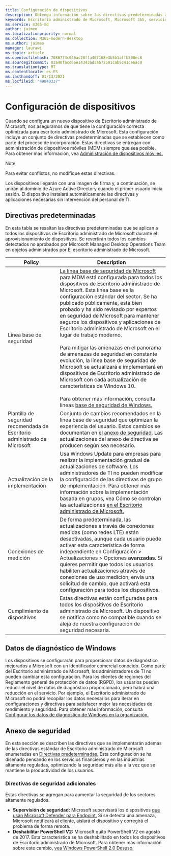 ```yaml
---
title: Configuración de dispositivos
description: Obtenga información sobre las directivas predeterminadas aplicadas a los dispositivos de Escritorio administrado de Microsoft.
keywords: Escritorio administrado de Microsoft, Microsoft 365, servicio, documentación
ms.service: m365-md
author: jaimeo
ms.localizationpriority: normal
ms.collection: M365-modern-desktop
ms.author: jaimeo
manager: laurawi
ms.topic: article
ms.openlocfilehash: 7086774c046ac28ffa467168e3b5b1affb508ec8
ms.sourcegitcommit: 83a40facd66e14343ad3ab72591cab9c41ce6ac0
ms.translationtype: MT
ms.contentlocale: es-ES
ms.lasthandoff: 01/13/2021
ms.locfileid: "49840337"
---
```

# <a name="device-configuration"></a>Configuración de dispositivos


<!--This topic is the target for a "Learn more" link in the Enterprise Agreement (aka.ms/dev-config); do not delete.-->

<!-- Device configuration and Security Addendum-->

Cuando se configura un nuevo dispositivo de Escritorio administrado de Microsoft, nos aseguramos de que tiene la configuración correcta optimizada para escritorio administrado de Microsoft. Esta configuración incluye un conjunto de directivas predeterminadas que se establecen como parte del proceso de incorporación. Estas directivas se entregan con administración de dispositivos móviles (MDM) siempre que sea posible. Para obtener más información, vea [Administración de dispositivos móviles.](https://docs.microsoft.com/windows/client-management/mdm/) 

>[!NOTE]
>Para evitar conflictos, no modifique estas directivas.

Los dispositivos llegarán con una imagen de firma y, a continuación, se unirán al dominio de Azure Active Directory cuando el primer usuario inicia sesión. El dispositivo instalará automáticamente las directivas y aplicaciones necesarias sin intervención del personal de TI.

## <a name="default-policies"></a>Directivas predeterminadas

En esta tabla se resaltan las directivas predeterminadas que se aplican a todos los dispositivos de Escritorio administrado de Microsoft durante el aprovisionamiento de dispositivos. Se revertirán todos los cambios detectados no aprobados por Microsoft Managed Desktop Operations Team en objetos administrados por El escritorio administrado de Microsoft.

Policy | Description
--- | ---
Línea base de seguridad | [La línea base de seguridad de Microsoft](https://docs.microsoft.com/windows/device-security/windows-security-baselines) para MDM está configurada para todos los dispositivos de Escritorio administrado de Microsoft. Esta línea base es la configuración estándar del sector. Se ha publicado públicamente, está bien probado y ha sido revisado por expertos en seguridad de Microsoft para mantener seguros los dispositivos y aplicaciones de Escritorio administrado de Microsoft en el lugar de trabajo moderno. <br><br>Para mitigar las amenazas en el panorama de amenazas de seguridad en constante evolución, la línea base de seguridad de Microsoft se actualizará e implementará en dispositivos de Escritorio administrado de Microsoft con cada actualización de características de Windows 10.<br><br>Para obtener más información, consulta líneas [base de seguridad de Windows.](https://docs.microsoft.com/windows/security/threat-protection/windows-security-baselines)
Plantilla de seguridad recomendada de Escritorio administrado de Microsoft | Conjunto de cambios recomendados en la línea base de seguridad que optimizan la experiencia del usuario.  Estos cambios se documentan en [el anexo de seguridad](#security-addendum). Las actualizaciones del anexo de directiva se producen según sea necesario.  
Actualización de la implementación | Usa Windows Update para empresas para realizar la implementación gradual de actualizaciones de software. Los administradores de TI no pueden modificar la configuración de las directivas de grupo de implementación. Para obtener más información sobre la implementación basada en grupos, vea Cómo se controlan las actualizaciones [en el Escritorio administrado de Microsoft.](updates.md)
Conexiones de medición | De forma predeterminada, las actualizaciones a través de conexiones medidas (como redes LTE) están desactivadas, aunque cada usuario puede activar esta característica de forma independiente en Configuración > Actualizaciones > Opciones **avanzadas.** Si quieres permitir que todos los usuarios habiliten actualizaciones [a](../working-with-managed-desktop/admin-support.md)través de conexiones de uso medición, envía una solicitud de cambio, que activará esta configuración para todos los dispositivos.
| Cumplimiento de dispositivos | Estas directivas están configuradas para todos los dispositivos de Escritorio administrado de Microsoft. Un dispositivo se notifica como no compatible cuando se aleja de nuestra configuración de seguridad necesaria.

## <a name="windows-diagnostic-data"></a>Datos de diagnóstico de Windows

 Los dispositivos se configurarán para proporcionar datos de diagnóstico mejorados a Microsoft con un identificador comercial conocido. Como parte del Escritorio administrado de Microsoft, los administradores de TI no pueden cambiar esta configuración. Para los clientes de regiones del Reglamento general de protección de datos (RGPD), los usuarios pueden reducir el nivel de datos de diagnóstico proporcionado, pero habrá una reducción en el servicio. Por ejemplo, el Escritorio administrado de Microsoft no podrá recopilar los datos necesarios para iterar en configuraciones y directivas para satisfacer mejor las necesidades de rendimiento y seguridad. Para obtener más información, consulta [Configurar los datos de diagnóstico de Windows en la organización.](https://docs.microsoft.com/windows/privacy/configure-windows-diagnostic-data-in-your-organization#enhanced-level)

## <a name="security-addendum"></a>Anexo de seguridad

 En esta sección se describen las directivas que se implementarán además de las directivas estándar de Escritorio administrado de Microsoft enumeradas en [Directivas predeterminadas.](#default-policies) Esta configuración se ha diseñado pensando en los servicios financieros y en las industrias altamente reguladas, optimizando la seguridad más alta a la vez que se mantiene la productividad de los usuarios.

 ### <a name="additional-security-policies"></a>Directivas de seguridad adicionales

 Estas directivas se agregan para aumentar la seguridad de los sectores altamente regulados. 
 - **Supervisión de seguridad:** Microsoft supervisará los dispositivos [que usan Microsoft Defender para Endpoint.](https://docs.microsoft.com/windows/security/threat-protection/windows-defender-atp/windows-defender-advanced-threat-protection) Si se detecta una amenaza, Microsoft notificará al cliente, aislará el dispositivo y corregirá el problema de forma remota. 
 - **Deshabilitar PowerShell V2:** Microsoft quitó PowerShell V2 en agosto de 2017. Esta característica se ha deshabilitado en todos los dispositivos de Escritorio administrado de Microsoft. Para obtener más información sobre este cambio, [vea Windows PowerShell 2.0 Desuso.](https://devblogs.microsoft.com/powershell/windows-powershell-2-0-deprecation/)
